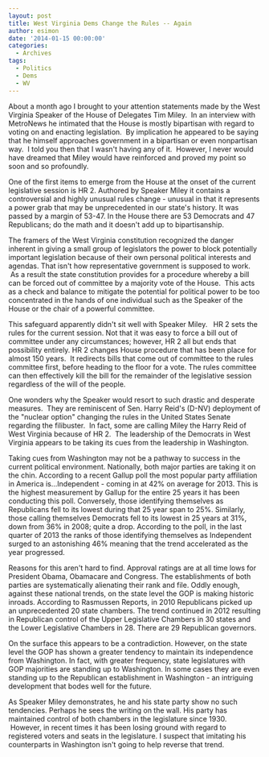 ```yaml
---
layout: post
title: West Virginia Dems Change the Rules -- Again
author: esimon
date: '2014-01-15 00:00:00'
categories:
  - Archives
tags:
  - Politics
  - Dems
  - WV
---
```

About a month ago I brought to your attention statements made by the West Virginia Speaker of the House of Delegates Tim Miley.  In an interview with MetroNews he intimated that the House is mostly bipartisan with regard to voting on and enacting legislation.  By implication he appeared to be saying that he himself approaches government in a bipartisan or even nonpartisan way.  I told you then that I wasn't having any of it.  However, I never would have dreamed that Miley would have reinforced and proved my point so soon and so profoundly.  

One of the first items to emerge from the House at the onset of the current legislative session is HR 2. Authored by Speaker Miley it contains a controversial and highly unusual rules change - unusual in that it represents a power grab that may be unprecedented in our state's history. It was passed by a margin of 53-47. In the House there are 53 Democrats and 47 Republicans; do the math and it doesn't add up to bipartisanship.  

The framers of the West Virginia constitution recognized the danger inherent in giving a small group of legislators the power to block potentially important legislation because of their own personal political interests and agendas. That isn't how representative government is supposed to work.  As a result the state constitution provides for a procedure whereby a bill can be forced out of committee by a majority vote of the House.  This acts as a check and balance to mitigate the potential for political power to be too concentrated in the hands of one individual such as the Speaker of the House or the chair of a powerful committee. 

This safeguard apparently didn't sit well with Speaker Miley.   HR 2 sets the rules for the current session. Not that it was easy to force a bill out of committee under any circumstances; however, HR 2 all but ends that possibility entirely. HR 2 changes House procedure that has been place for almost 150 years.  It redirects bills that come out of committee to the rules committee first, before heading to the floor for a vote. The rules committee can then effectively kill the bill for the remainder of the legislative session regardless of the will of the people. 

One wonders why the Speaker would resort to such drastic and desperate measures.  They are reminiscent of Sen. Harry Reid's (D-NV) deployment of the "nuclear option" changing the rules in the United States Senate regarding the filibuster.  In fact, some are calling Miley the Harry Reid of West Virginia because of HR 2.  The leadership of the Democrats in West Virginia appears to be taking its cues from the leadership in Washington. 

Taking cues from Washington may not be a pathway to success in the current political environment. Nationally, both major parties are taking it on the chin. According to a recent Gallup poll the most popular party affiliation in America is...Independent - coming in at 42% on average for 2013. This is the highest measurement by Gallup for the entire 25 years it has been conducting this poll. Conversely, those identifying themselves as Republicans fell to its lowest during that 25 year span to 25%. Similarly, those calling themselves Democrats fell to its lowest in 25 years at 31%, down from 36% in 2008; quite a drop. According to the poll, in the last quarter of 2013 the ranks of those identifying themselves as Independent surged to an astonishing 46% meaning that the trend accelerated as the year progressed.

Reasons for this aren't hard to find. Approval ratings are at all time lows for President Obama, Obamacare and Congress. The establishments of both parties are systematically alienating their rank and file. Oddly enough, against these national trends, on the state level the GOP is making historic inroads. According to Rasmussen Reports, in 2010 Republicans picked up an unprecedented 20 state chambers. The trend continued in 2012 resulting in Republican control of the Upper Legislative Chambers in 30 states and the Lower Legislative Chambers in 28. There are 29 Republican governors. 

On the surface this appears to be a contradiction. However, on the state level the GOP has shown a greater tendency to maintain its independence from Washington. In fact, with greater frequency, state legislatures with GOP majorities are standing up to Washington. In some cases they are even standing up to the Republican establishment in Washington - an intriguing development that bodes well for the future. 

As Speaker Miley demonstrates, he and his state party show no such tendencies. Perhaps he sees the writing on the wall. His party has maintained control of both chambers in the legislature since 1930.  However, in recent times it has been losing ground with regard to registered voters and seats in the legislature. I suspect that imitating his counterparts in Washington isn't going to help reverse that trend. 

